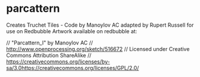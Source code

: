 # parcattern
Creates Truchet Tiles  - Code by Manoylov AC adapted by Rupert Russell for use on Redbubble
Artwork available on redbubble at: 

// "Parcattern_I" by Manoylov AC
// http://www.openprocessing.org/sketch/516672
// Licensed under Creative Commons Attribution ShareAlike
// https://creativecommons.org/licenses/by-sa/3.0https://creativecommons.org/licenses/GPL/2.0/

